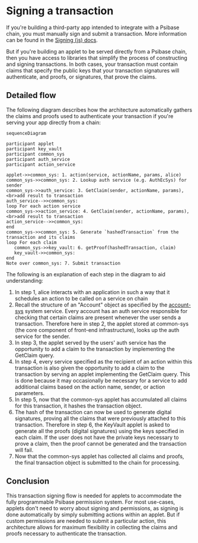 # Signing a transaction

If you're building a third-party app intended to integrate with a Psibase chain, you must manually sign and submit a transaction. More information can be found in the [Signing (js) docs](./external-apps.md#signing-js).

But if you're building an applet to be served directly from a Psibase chain, then you have access to libraries that simplify the process of constructing and signing transactions. In both cases, your transaction must contain claims that specify the public keys that your transaction signatures will authenticate, and proofs, or signatures, that prove the claims.

## Detailed flow

The following diagram describes how the architecture automatically gathers the claims and proofs used to authenticate your transaction if you're serving your app directly from a chain:

```mermaid
sequenceDiagram

participant applet
participant key_vault
participant common_sys
participant auth_service
participant action_service

applet->>common_sys: 1. action(service, actionName, params, alice)
common_sys->>common_sys: 2. Lookup auth service (e.g. AuthEcSys) for sender
common_sys->>auth_service: 3. GetClaim(sender, actionName, params), <br>add result to transaction
auth_service-->>common_sys: 
loop For each action service
common_sys->>action_service: 4. GetClaim(sender, actionName, params), <br>add result to transaction
action_service-->>common_sys: 
end
common_sys->>common_sys: 5. Generate `hashedTransaction` from the transaction and its claims
loop For each claim
   common_sys->>key_vault: 6. getProof(hashedTransaction, claim)
   key_vault->>common_sys: 
end
Note over common_sys: 7. Submit transaction
```

The following is an explanation of each step in the diagram to aid understanding:

1. In step 1, alice interacts with an application in such a way that it schedules an action to be called on a service on chain
2. Recall the structure of an "Account" object as specified by the [account-sys](../../default-apps/account-sys.md) system service. Every account has an auth service responsible for checking that certain claims are present whenever the user sends a transaction. Therefore here in step 2, the applet stored at common-sys (the core component of front-end infrastructure), looks up the auth service for the sender.
3. In step 3, the applet served by the users' auth service has the opportunity to add a claim to the transaction by implementing the GetClaim query. 
4. In step 4, every service specified as the recipient of an action within this transaction is also given the opportunity to add a claim to the transaction by serving an applet implementing the GetClaim query. This is done because it may occasionally be necessary for a service to add additional claims based on the action name, sender, or action parameters.
5. In step 5, now that the common-sys applet has accumulated all claims for this transaction, it hashes the transaction object.
6. The hash of the transaction can now be used to generate digital signatures, proving all the claims that were previously attached to this transaction. Therefore in step 6, the KeyVault applet is asked to generate all the proofs (digital signatures) using the keys specified in each claim. If the user does not have the private keys necessary to prove a claim, then the proof cannot be generated and the transaction will fail.
7. Now that the common-sys applet has collected all claims and proofs, the final transaction object is submitted to the chain for processing.

## Conclusion

This transaction signing flow is needed for applets to accommodate the fully programmable Psibase permission system. For most use-cases, applets don't need to worry about signing and permissions, as signing is done automatically by simply submitting actions within an applet. But if custom permissions are needed to submit a particular action, this architecture allows for maximum flexibility in collecting the claims and proofs necessary to authenticate the transaction.
